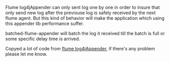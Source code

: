 Flume log4jAppender can only sent log one by one in order to insure that only send new log after the previouse log is safely received by the next flume agent. But this kind of behavior will make the application which using this appender lib performance suffer. 

batched-flume-appender will batch the log it received till the batch is full or some specific delay time is arrived. 

Copyed a lot of code from [flume log4jAppender](https://flume.apache.org/FlumeUserGuide.html#log4j-appender), if there's any problem please let me know.


